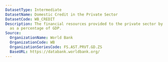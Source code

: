 ```yaml
---
DatasetType: Intermediate
DatasetName: Domestic Credit in the Private Sector
DatasetCode: WB_CREDIT
Description: The financial resources provided to the private sector by financial corporations
  as a percentage of GDP.
Source:
  OrganizationName: World Bank
  OrganizationCode: WB
  OrganizationSeriesCode: FS.AST.PRVT.GD.ZS
  BaseURL: https://databank.worldbank.org/
---
```


